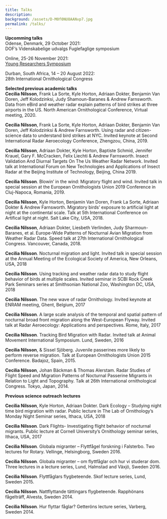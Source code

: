 ```yaml
---
title: Talks
description: 
background: /assets/D-M0f0NU8AANvp7.jpg
permalink: /talks/
---
```

**Upcomming talks**   
Odense, Denmark, 29 October 2021:  
DOF’s Videnskabelige udvalgs Fuglefaglige symposium
  
Online, 25-26 November 2021:  
[Young Researchers Symposium](https://www.sfb1372.de/young-researchers-symposium)
  
Durban, South Africa, 14 – 20 August 2022:  
28th International Ornithological Congress
  
**Selected previous academic talks**  
**Cecilia Nilsson**, Frank La Sorte, Kyle Horton, Adriaan Dokter, Benjamin Van Doren, Jeff Kolodzinksi, Judy Shamoun-Baranes & Andrew Farnsworth. Data from eBird and weather radar explain patterns of bird strikes at three airports in the US. North American Ornithological Conference, Virtual meeting, 2020.

**Cecilia Nilsson**, Frank La Sorte, Kyle Horton, Adriaan Dokter, Benjamin Van Doren, Jeff Kolodzinksi & Andrew Farnsworth. Using radar and citizen-science data to understand bird strikes at NYC. Invited keynote at Second International Radar Aeroecology Conference, Zhengzou, China, 2019.  
  
**Cecilia Nilsson**, Adriaan Dokter, Kyle Horton, Baptiste Schmid, Jennifer Krauel, Gary F. McCracken, Felix Liechti & Andrew Farnsworth. Insect Validation And Diurnal Targets On The Us Weather Radar Network.  Invited talk at International Forum on New Technologies and Applications of Insect Radar at the Beijing Institute of Technology, Beijing, China 2019.  
  
**Cecilia Nilsson**. Blowin’ in the wind: Migratory flight and wind. Invited talk in special session at the European Ornithologists Union 2019 Conference in Cluj-Napoca, Romania, 2019.
  
**Cecilia Nilsson**, Kyle Horton, Benjamin Van Doren, Frank La Sorte, Adriaan Dokter & Andrew Farnsworth. Migratory birds’ exposure to artificial light at night at the continental scale. Talk at 5th International Conference on Artifical light at night. Salt Lake City, USA, 2018.  
  
**Cecilia Nilsson**, Adriaan Dokter, Liesbeth Verlinden, Judy Sharmoun-Baranes, et al. Europe-Wide Patterns of Nocturnal Avian Migration from Weather Radar Data. Speed talk at 27th International Ornithological Congress. Vancouver, Canada, 2018.  
  
**Cecilia Nilsson**. Nocturnal migration and light. Invited talk in special session at the Annual Meeting of the Ecological Society of America, New Orleans, USA, 2018  
  
**Cecilia Nilsson**. Using tracking and weather radar data to study flight behavior of birds at multiple scales. Invited seminar in SCBI Rock Creek Park Seminars series at Smithsonian National Zoo, Washington DC, USA, 2018  

**Cecilia Nilsson**. The new wave of radar Ornithology. Invited keynote at ENRAM meeting, Ghent, Belgium, 2017
  
**Cecilia Nilsson**. A large scale analysis of the temporal and spatial pattern of nocturnal broad front migration along the West-European Flyway. Invited talk at Radar Aeroecology: Applications and perspectives. Rome, Italy, 2017  
  
**Cecilia Nilsson**. Tracking Bird Migration with Radar. Invited talk at Animal Movement International Symposium. Lund, Sweden, 2016   
  
**Cecilia Nilsson**, & Sissel Sjöberg. Juvenile passerines more likely to perform reverse migration. Talk at European Ornithologists Union 2015 Conference. Badajoz, Spain, 2015.   
  
**Cecilia Nilsson**, Johan Bäckman & Thomas Alerstam. Radar Studies of Flight Speed and Migration Patterns of Nocturnal Passerine Migrants in Relation to Light and Topography. Talk at 26th International ornithological Congress. Tokyo, Japan, 2014.  
  
**Previous science outreach lectures**  

**Cecilia Nilsson**, Kyle Horton, Adriaan Dokter. Dark Ecology – Studying night time bird migration with
radar. Public lecture in The Lab of Ornithology’s Monday Night Seminar series, Ithaca, USA, 2018 
  
**Cecilia Nilsson**. Dark Flights- Investigating flight behavior of nocturnal migrants. Public lecture at
Cornell University’s Ornithology seminar series, Ithaca, USA, 2017  
  
**Cecilia Nilsson**. Globala migranter – Flyttfågel forskning i Falsterbo. Two lectures for Rotary. Vellinge, Helsingborg, Sweden 2016.  
  
**Cecilia Nilsson**. Globala migranter – om flyttfåglar och hur vi studerar dom. Three lectures in a lecture series, Lund, Halmstad and Växjö, Sweden 2016.  
  
**Cecilia Nilsson**. Flyttfåglars flygbeteende.  Skof lecture series, Lund, Sweden 2015.  
  
**Cecilia Nilsson**. Nattflyttande tättingars flygbeteende. Rapphönans fågelträff, Alvesta, Sweden 2014.  
  
**Cecilia Nilsson**. Hur flyttar fåglar? Getteröns lecture series, Varberg, Sweden 2014. 

